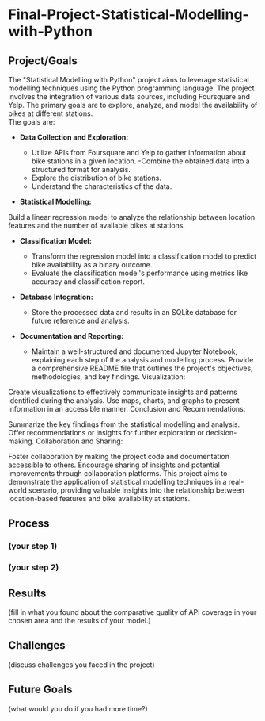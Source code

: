 # Final-Project-Statistical-Modelling-with-Python

## Project/Goals
The "Statistical Modelling with Python" project aims to leverage statistical modelling techniques using the Python programming language. The project involves the integration of various data sources, including Foursquare and Yelp. The primary goals are to explore, analyze, and model the availability of bikes at different stations.      
The goals are:   

- **Data Collection and Exploration:**   
  - Utilize APIs from Foursquare and Yelp to gather information about bike stations in a given location. 
  -Combine the obtained data into a structured format for analysis.
  - Explore the distribution of bike stations.
  - Understand the characteristics of the data.
    
- **Statistical Modelling:**

Build a linear regression model to analyze the relationship between location features and the number of available bikes at stations.

- **Classification Model:**
  - Transform the regression model into a classification model to predict bike availability as a binary outcome.
  - Evaluate the classification model's performance using metrics like accuracy and classification report.

- **Database Integration:**
  - Store the processed data and results in an SQLite database for future reference and analysis.

- **Documentation and Reporting:**
  - Maintain a well-structured and documented Jupyter Notebook, explaining each step of the analysis and modelling process.
Provide a comprehensive README file that outlines the project's objectives, methodologies, and key findings.
Visualization:

Create visualizations to effectively communicate insights and patterns identified during the analysis.
Use maps, charts, and graphs to present information in an accessible manner.
Conclusion and Recommendations:

Summarize the key findings from the statistical modelling and analysis.
Offer recommendations or insights for further exploration or decision-making.
Collaboration and Sharing:

Foster collaboration by making the project code and documentation accessible to others.
Encourage sharing of insights and potential improvements through collaboration platforms.
This project aims to demonstrate the application of statistical modelling techniques in a real-world scenario, providing valuable insights into the relationship between location-based features and bike availability at stations.





## Process
### (your step 1)
### (your step 2)

## Results
(fill in what you found about the comparative quality of API coverage in your chosen area and the results of your model.)

## Challenges 
(discuss challenges you faced in the project)

## Future Goals
(what would you do if you had more time?)
